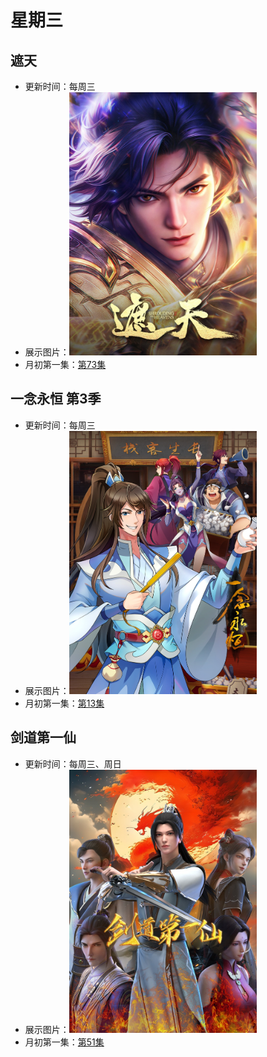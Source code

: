 # 星期三

## 遮天
+ 更新时间：每周三
+ 展示图片：<img src="/Pic/zhetian.jpg" alt="遮天" width="300" height=auto >
+ 月初第一集：[第73集](http://cqdb6.com/acg/78918/)

## 一念永恒 第3季
+ 更新时间：每周三
+ 展示图片：<img src="/Pic/yinianyongheng.jpg" alt="一念永恒" width="300" height=auto >
+ 月初第一集：[第13集](http://cqdb6.com/acg/96591/)

## 剑道第一仙
+ 更新时间：每周三、周日
+ 展示图片：<img src="/Pic/jiandaodiyixian.jpg" alt="剑道第一仙" width="300" height=auto >
+ 月初第一集：[第51集](http://cqdb6.com/acg/74320/)

